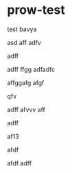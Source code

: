 # prow-test
test
bavya

asd
aff
adfv


adff

adff
ffgg
adfadfc

affggafg
afgf

qfv

adff
afvvv
aff

adff


af13


afdf

afdf
adff
